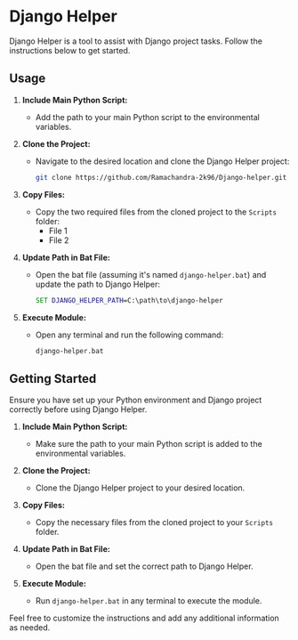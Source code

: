 # Django Helper

Django Helper is a tool to assist with Django project tasks. Follow the instructions below to get started.

## Usage

1. **Include Main Python Script:**
   - Add the path to your main Python script to the environmental variables.

2. **Clone the Project:**
   - Navigate to the desired location and clone the Django Helper project:
     ```bash
     git clone https://github.com/Ramachandra-2k96/Django-helper.git
     ```

3. **Copy Files:**
   - Copy the two required files from the cloned project to the `Scripts` folder:
     - File 1
     - File 2

4. **Update Path in Bat File:**
   - Open the bat file (assuming it's named `django-helper.bat`) and update the path to Django Helper:
     ```bat
     SET DJANGO_HELPER_PATH=C:\path\to\django-helper
     ```

5. **Execute Module:**
   - Open any terminal and run the following command:
     ```bash
     django-helper.bat
     ```

## Getting Started

Ensure you have set up your Python environment and Django project correctly before using Django Helper.

1. **Include Main Python Script:**
   - Make sure the path to your main Python script is added to the environmental variables.

2. **Clone the Project:**
   - Clone the Django Helper project to your desired location.

3. **Copy Files:**
   - Copy the necessary files from the cloned project to your `Scripts` folder.

4. **Update Path in Bat File:**
   - Open the bat file and set the correct path to Django Helper.

5. **Execute Module:**
   - Run `django-helper.bat` in any terminal to execute the module.

Feel free to customize the instructions and add any additional information as needed.

